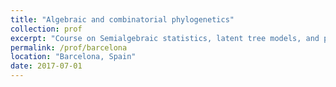 ```yaml
---
title: "Algebraic and combinatorial phylogenetics"
collection: prof
excerpt: "Course on Semialgebraic statistics, latent tree models, and phylogenetics."
permalink: /prof/barcelona
location: "Barcelona, Spain"
date: 2017-07-01
---
```

